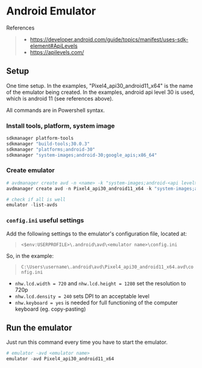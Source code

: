 # Android Emulator

References

> - <https://developer.android.com/guide/topics/manifest/uses-sdk-element#ApiLevels>
> - <https://apilevels.com/>

## Setup

One time setup.
In the examples, "Pixel4_api30_android11_x64" is the name of the emulator being created.
In the examples, android api level 30 is used, which is android 11 (see references above).

All commands are in Powershell syntax.

### Install tools, platform, system image

```Powershell
sdkmanager platform-tools
sdkmanager "build-tools;30.0.3"
sdkmanager "platforms;android-30"
sdkmanager "system-images;android-30;google_apis;x86_64"
```

### Create emulator

```powershell
# avdmanager create avd -n <name> -k "system-images;android-<api level>;google_apis;x86_64"
avdmanager create avd -n Pixel4_api30_android11_x64 -k "system-images;android-30;google_apis;x86_64"

# check if all is well
emulator -list-avds
```

### `config.ini` useful settings

Add the following settings to the emulator's configuration file, located at:

> `<$env:USERPROFILE>\.android\avd\<emulator name>\config.ini`

So, in the example:

> `C:\Users\username\.android\avd\Pixel4_api30_android11_x64.avd\config.ini`

- `nhw.lcd.width = 720` and `nhw.lcd.height = 1280` set the resolution to 720p
- `nhw.lcd.density = 240` sets DPI to an acceptable level
- `nhw.keyboard = yes` is needed for full functioning of the computer keyboard (eg. copy-pasting)

## Run the emulator

Just run this command every time you have to start the emulator.

```powershell
# emulator -avd <emulator name>
emulator -avd Pixel4_api30_android11_x64
```
